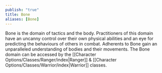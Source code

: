 ```yaml
---
publish: "true"
title: Bone
aliases: [Bone]
---
```

Bone is the domain of tactics and the body. Practitioners of this domain have an uncanny control over their own physical abilities and an eye for predicting the behaviours of others in combat. Adherents to Bone gain an unparalleled understanding of bodies and their movements. The Bone domain can be accessed by the [[Character Options/Classes/Ranger/index|Ranger]] & [[Character Options/Classes/Warrior/index|Warrior]] classes.
